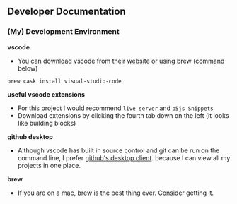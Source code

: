 ## Developer Documentation



### (My) Development Environment 

**vscode**
- You can download vscode from their [website](https://code.visualstudio.com/) or using brew (command below)

```
brew cask install visual-studio-code
```

**useful vscode extensions**
- For this project I would recommend `live server` and `p5js Snippets`
- Download extensions by clicking the fourth tab down on the left (it looks like building blocks)

**github desktop**
- Although vscode has built in source control and git can be run on the command line, I prefer [github's desktop client](https://desktop.github.com/). because I can view all my projects in one place.



**brew**
- If you are on a mac, [brew](https://brew.sh/) is the best thing ever. Consider getting it. 
